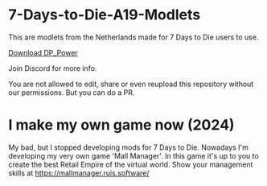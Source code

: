 # 7-Days-to-Die-A19-Modlets
This are modlets from the Netherlands made for 7 Days to Die users to use.

[Download DP_Power](https://www.nexusmods.com/7daystodie/mods/956)

Join Discord for more info.

You are not allowed to edit, share or even reupload this repository without our permissions. But you can do a PR.

# I make my own game now (2024)
My bad, but I stopped developing mods for 7 Days to Die. Nowadays I'm developing my very own game 'Mall Manager'. In this game it's up to you to create the best Retail Empire of the virtual world. Show your management skills at https://mallmanager.ruis.software/
